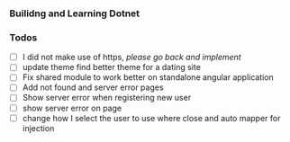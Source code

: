 ### Builidng and Learning Dotnet

### Todos

- [ ] I did not make use of https, _please go back and implement_
- [ ] update theme find better theme for a dating site
- [ ] Fix shared module to work better on standalone angular application
- [ ] Add not found and server error pages
- [ ] Show server error when registering new user
- [ ] show server error on page
- [ ] change how I select the user to use where close and auto mapper for
injection
